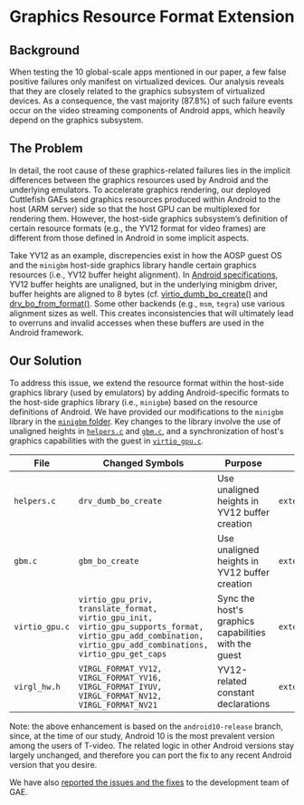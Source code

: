 # Graphics Resource Format Extension

## Background

When testing the 10 global-scale apps mentioned in our paper, a few false positive failures only manifest on virtualized devices. 
Our analysis reveals that they are closely related to the graphics subsystem of virtualized devices. 
As a consequence, the vast majority (87.8%) of such failure events occur on the video streaming components of Android apps, which heavily depend on the graphics subsystem.

## The Problem

In detail, the root cause of these graphics-related failures lies in the implicit differences between the graphics resources used by Android and the underlying emulators.
To accelerate graphics rendering, our deployed Cuttlefish GAEs send graphics resources produced within Android to the host (ARM server) side so that the host GPU can be multiplexed for rendering them.
However, the host-side graphics subsystem’s definition of certain resource formats (e.g., the YV12 format for video frames) are different from those defined in Android in some implicit aspects.

Take YV12 as an example,
discrepencies exist in how the AOSP guest OS and the `minigbm` host-side graphics library handle certain graphics resources (i.e., YV12 buffer height alignment).
In [Android specifications](https://developer.android.com/reference/android/graphics/ImageFormat#YV12), YV12 buffer heights are unaligned, but in the underlying minigbm driver, buffer heights are aligned to 8 bytes (cf. [virtio_dumb_bo_create()](https://cs.android.com/android/platform/superproject/+/android-10.0.0_r47:external/minigbm/virtio_gpu.c;drc=abe44f62208cfaf1b329703d9043b1004baffb44;l=67) and [drv_bo_from_format()](https://cs.android.com/android/platform/superproject/+/android-10.0.0_r47:external/minigbm/helpers.c;drc=6bd7885bcfc2bb64fd2c532e1a83fd5d38fd981b;l=239). 
Some other backends (e.g., `msm`, `tegra`) use various alignment sizes as well. This creates inconsistencies that will ultimately lead to overruns and invalid accesses when these buffers are used in the Android framework.

## Our Solution

To address this issue, we extend the resource format within the host-side graphics library (used by emulators) by adding Android-specific formats
to the host-side graphics library (i.e., `minigbm`) based on the resource definitions of Android.
We have provided our modifications to the `minigbm` library in the [`minigbm` folder](minigbm/).
Key changes to the library involve the use of unaligned heights in [`helpers.c`](minigbm/helpers.c) and [`gbm.c`](minigbm/gbm.c), and a synchronization of host's graphics capabilities with the guest in [`virtio_gpu.c`](minigbm/virtio_gpu.c).


| File | Changed Symbols | Purpose | Location in AOSP |
| ---- | ---- | ---- | ---- |
|   `helpers.c`   |   `drv_dumb_bo_create`   |   Use unaligned heights in YV12 buffer creation  | `external/minigbm/helpers.c` |
|   `gbm.c`   |   `gbm_bo_create`   |   Use unaligned heights in YV12 buffer creation  | `external/minigbm/gbm.c` |
|   `virtio_gpu.c`   |   `virtio_gpu_priv, translate_format, virtio_gpu_init, virtio_gpu_supports_format, virtio_gpu_add_combination, virtio_gpu_add_combinations, virtio_gpu_get_caps`   |  Sync the host's graphics capabilities with the guest  | `external/minigbm/virtio_gpu.c` |
|   `virgl_hw.h`   |   `VIRGL_FORMAT_YV12, VIRGL_FORMAT_YV16, VIRGL_FORMAT_IYUV, VIRGL_FORMAT_NV12, VIRGL_FORMAT_NV21`   |   YV12-related constant declarations  | `external/minigbm/virgl_hw.h` |

Note: the above enhancement is based on the `android10-release` branch, since, at the time of our study, Android 10 is the most prevalent version among the users of T-video.
The related logic in other Android versions stay largely unchanged, and therefore you can port the fix to any recent Android version that you desire. 

We have also [reported the issues and the fixes](https://issuetracker.google.com/issues/262255458) to the development team of GAE.